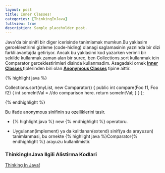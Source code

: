 ```yaml
---
layout: post
title: Inner Classes!
categories: [ThinkingInJava]
fullview: true
description: Sample placeholder post.
---
```


Java'da bir sinifi bir diger icerisinde tanimlamak mumkun.Bu yaklasim gerceklestirimi gizleme (code-hiding) olanagi saglamasinin yazninda bir dizi farkli avantajda getiriyor. Ancak bu yaklasimi kod yazarken verimli bir sekilde kullanmak zaman alan bir surec, ben Collections.sort kullanmak icin Comparator gerceklestirimleri disinda kullanmadim. Asagadaki ornek **[Inner Classes ](https://docs.oracle.com/javase/tutorial/java/javaOO/innerclasses.html)** tiplerinden biri olan **[Anonymous Classes](https://docs.oracle.com/javase/tutorial/java/javaOO/anonymousclasses.html)** tipine aittir. 
 

{% highlight java %}

 Collections.sort(myList,
                          new Comparator<Foo>() {
                               public int compare(Foo f1, Foo f2) {
                                   int someIntVal = //do comparison here.
                                   return someIntVal;
                               }
                           }
                 );

{% endhighlight %}

Bu ifade anonymous sinifinin su ozelliklerini tasir.

 - {% highlight java %} new {% endhighlight %} operatoru.

 - Uygulanan(implement) ya da kalitlanan(extend) sinif(ya da arayuzun) tanimlanmasi, bu ornekte {% highlight java %}Comparator{% endhighlight %} arayuzu kullanilmistir. 

  
### ThinkingInJava Ilgili Alistirma Kodlari

<a class="btn btn-default" href="https://github.com/muzir/ThinkingInJavaSolution ">Thinking In Java!</a>
